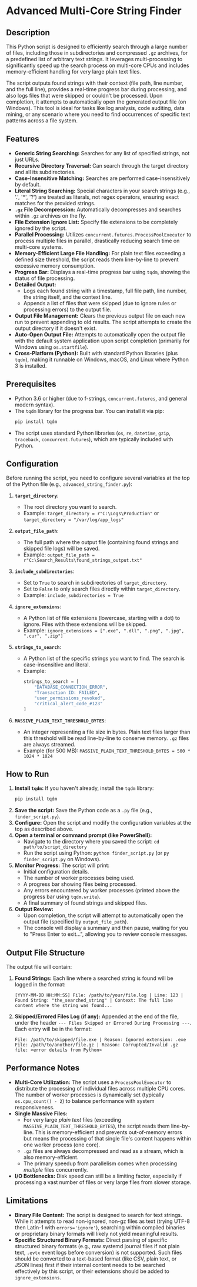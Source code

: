 # Advanced Multi-Core String Finder

## Description

This Python script is designed to efficiently search through a large number of files, including those in subdirectories and compressed `.gz` archives, for a predefined list of arbitrary text strings. It leverages multi-processing to significantly speed up the search process on multi-core CPUs and includes memory-efficient handling for very large plain text files.

The script outputs found strings with their context (file path, line number, and the full line), provides a real-time progress bar during processing, and also logs files that were skipped or couldn't be processed. Upon completion, it attempts to automatically open the generated output file (on Windows). This tool is ideal for tasks like log analysis, code auditing, data mining, or any scenario where you need to find occurrences of specific text patterns across a file system.

## Features

* **Generic String Searching:** Searches for any list of specified strings, not just URLs.
* **Recursive Directory Traversal:** Can search through the target directory and all its subdirectories.
* **Case-Insensitive Matching:** Searches are performed case-insensitively by default.
* **Literal String Searching:** Special characters in your search strings (e.g., '.', '*', '?') are treated as literals, not regex operators, ensuring exact matches for the provided strings.
* **`.gz` File Decompression:** Automatically decompresses and searches within `.gz` archives on the fly.
* **File Extension Ignore List:** Specify file extensions to be completely ignored by the script.
* **Parallel Processing:** Utilizes `concurrent.futures.ProcessPoolExecutor` to process multiple files in parallel, drastically reducing search time on multi-core systems.
* **Memory-Efficient Large File Handling:** For plain text files exceeding a defined size threshold, the script reads them line-by-line to prevent excessive memory consumption.
* **Progress Bar:** Displays a real-time progress bar using `tqdm`, showing the status of file processing.
* **Detailed Output:**
    * Logs each found string with a timestamp, full file path, line number, the string itself, and the context line.
    * Appends a list of files that were skipped (due to ignore rules or processing errors) to the output file.
* **Output File Management:** Clears the previous output file on each new run to prevent appending to old results. The script attempts to create the output directory if it doesn't exist.
* **Auto-Open Output File:** Attempts to automatically open the output file with the default system application upon script completion (primarily for Windows using `os.startfile`).
* **Cross-Platform (Python):** Built with standard Python libraries (plus `tqdm`), making it runnable on Windows, macOS, and Linux where Python 3 is installed.

## Prerequisites

* Python 3.6 or higher (due to f-strings, `concurrent.futures`, and general modern syntax).
* The `tqdm` library for the progress bar. You can install it via pip:
    ```bash
    pip install tqdm
    ```
* The script uses standard Python libraries (`os`, `re`, `datetime`, `gzip`, `traceback`, `concurrent.futures`), which are typically included with Python.

## Configuration

Before running the script, you need to configure several variables at the top of the Python file (e.g., `advanced_string_finder.py`):

1.  **`target_directory`**:
    * The root directory you want to search.
    * Example: `target_directory = r"C:\Logs\Production"` or `target_directory = "/var/log/app_logs"`

2.  **`output_file_path`**:
    * The full path where the output file (containing found strings and skipped file logs) will be saved.
    * Example: `output_file_path = r"C:\Search_Results\found_strings_output.txt"`

3.  **`include_subdirectories`**:
    * Set to `True` to search in subdirectories of `target_directory`.
    * Set to `False` to only search files directly within `target_directory`.
    * Example: `include_subdirectories = True`

4.  **`ignore_extensions`**:
    * A Python list of file extensions (lowercase, starting with a dot) to ignore. Files with these extensions will be skipped.
    * Example: `ignore_extensions = [".exe", ".dll", ".png", ".jpg", ".cur", ".zip"]`

5.  **`strings_to_search`**:
    * A Python list of the specific strings you want to find. The search is case-insensitive and literal.
    * Example:
        ```python
        strings_to_search = [
            "DATABASE_CONNECTION_ERROR",
            "Transaction ID: FAILED",
            "user_permissions_revoked",
            "critical_alert_code_#123"
        ]
        ```

6.  **`MASSIVE_PLAIN_TEXT_THRESHOLD_BYTES`**:
    * An integer representing a file size in bytes. Plain text files larger than this threshold will be read line-by-line to conserve memory. `.gz` files are always streamed.
    * Example (for 500 MB): `MASSIVE_PLAIN_TEXT_THRESHOLD_BYTES = 500 * 1024 * 1024`

## How to Run

1.  **Install `tqdm`:** If you haven't already, install the `tqdm` library:
    ```bash
    pip install tqdm
    ```
2.  **Save the script:** Save the Python code as a `.py` file (e.g., `finder_script.py`).
3.  **Configure:** Open the script and modify the configuration variables at the top as described above.
4.  **Open a terminal or command prompt (like PowerShell):**
    * Navigate to the directory where you saved the script: `cd path/to/script_directory`
    * Run the script using Python: `python finder_script.py` (or `py finder_script.py` on Windows).
5.  **Monitor Progress:** The script will print:
    * Initial configuration details.
    * The number of worker processes being used.
    * A progress bar showing files being processed.
    * Any errors encountered by worker processes (printed above the progress bar using `tqdm.write`).
    * A final summary of found strings and skipped files.
6.  **Output Review:**
    * Upon completion, the script will attempt to automatically open the output file (specified by `output_file_path`).
    * The console will display a summary and then pause, waiting for you to "Press Enter to exit...", allowing you to review console messages.

## Output File Structure

The output file will contain:

1.  **Found Strings:** Each line where a searched string is found will be logged in the format:
    ```
    [YYYY-MM-DD HH:MM:SS] File: /path/to/your/file.log | Line: 123 | Found String: "the_searched_string" | Context: The full line content where the string was found...
    ```
2.  **Skipped/Errored Files Log (if any):** Appended at the end of the file, under the header `--- Files Skipped or Errored During Processing ---`. Each entry will be in the format:
    ```
    File: /path/to/skipped/file.exe | Reason: Ignored extension: .exe
    File: /path/to/another/file.gz | Reason: Corrupted/Invalid .gz file: <error details from Python>
    ```

## Performance Notes

* **Multi-Core Utilization:** The script uses a `ProcessPoolExecutor` to distribute the processing of individual files across multiple CPU cores. The number of worker processes is dynamically set (typically `os.cpu_count() - 2`) to balance performance with system responsiveness.
* **Single Massive Files:**
    * For very large *plain text* files (exceeding `MASSIVE_PLAIN_TEXT_THRESHOLD_BYTES`), the script reads them line-by-line. This is memory-efficient and prevents out-of-memory errors but means the processing of that single file's content happens within one worker process (one core).
    * `.gz` files are always decompressed and read as a stream, which is also memory-efficient.
    * The primary speedup from parallelism comes when processing *multiple* files concurrently.
* **I/O Bottlenecks:** Disk speed can still be a limiting factor, especially if processing a vast number of files or very large files from slower storage.

## Limitations

* **Binary File Content:** The script is designed to search for text strings. While it attempts to read non-ignored, non-gz files as text (trying UTF-8 then Latin-1 with `errors='ignore'`), searching within compiled binaries or proprietary binary formats will likely not yield meaningful results.
* **Specific Structured Binary Formats:** Direct parsing of specific structured binary formats (e.g., raw systemd journal files if not plain text, `.evtx` event logs before conversion) is not supported. Such files should be converted to a text-based format (like CSV, plain text, or JSON lines) first if their internal content needs to be searched effectively by this script, or their extensions should be added to `ignore_extensions`.
